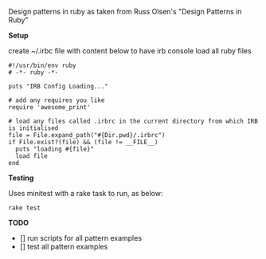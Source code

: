 Design patterns in ruby as taken from Russ Olsen's "Design Patterns in Ruby"

**Setup**

create ~/.irbc file with content below to have irb console load all ruby files

```
#!/usr/bin/env ruby
# -*- ruby -*-

puts "IRB Config Loading..."

# add any requires you like
require 'awesome_print'

# load any files called .irbrc in the current directory from which IRB is initialised
file = File.expand_path("#{Dir.pwd}/.irbrc")
if File.exist?(file) && (file != __FILE__)
  puts "loading #{file}"
  load file
end

```

**Testing**

Uses minitest with a rake task to run, as below:

```
rake test
```

**TODO**

  - [] run scripts for all pattern examples
  - [] test all pattern examples
